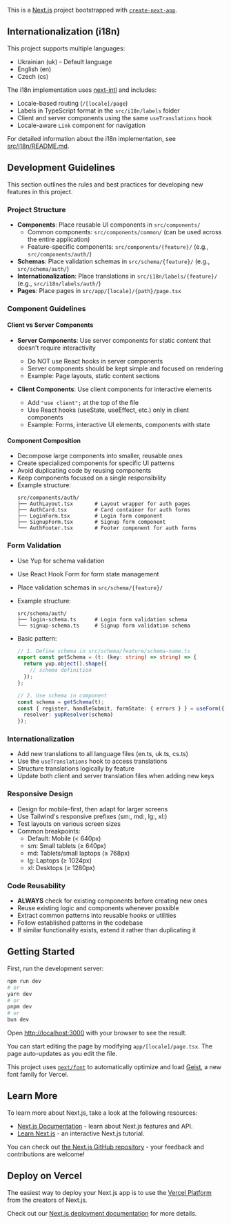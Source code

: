 This is a [Next.js](https://nextjs.org) project bootstrapped with [`create-next-app`](https://nextjs.org/docs/app/api-reference/cli/create-next-app).

## Internationalization (i18n)

This project supports multiple languages:

- Ukrainian (uk) - Default language
- English (en)
- Czech (cs)

The i18n implementation uses [next-intl](https://next-intl.dev/) and includes:

- Locale-based routing (`/[locale]/page`)
- Labels in TypeScript format in the `src/i18n/labels` folder
- Client and server components using the same `useTranslations` hook
- Locale-aware `Link` component for navigation

For detailed information about the i18n implementation, see [src/i18n/README.md](src/i18n/README.md).

## Development Guidelines

This section outlines the rules and best practices for developing new features in this project.

### Project Structure

- **Components**: Place reusable UI components in `src/components/`
  - Common components: `src/components/common/` (can be used across the entire application)
  - Feature-specific components: `src/components/{feature}/` (e.g., `src/components/auth/`)
- **Schemas**: Place validation schemas in `src/schema/{feature}/` (e.g., `src/schema/auth/`)
- **Internationalization**: Place translations in `src/i18n/labels/{feature}/` (e.g., `src/i18n/labels/auth/`)
- **Pages**: Place pages in `src/app/[locale]/{path}/page.tsx`

### Component Guidelines

#### Client vs Server Components

- **Server Components**: Use server components for static content that doesn't require interactivity
  - Do NOT use React hooks in server components
  - Server components should be kept simple and focused on rendering
  - Example: Page layouts, static content sections

- **Client Components**: Use client components for interactive elements
  - Add `"use client";` at the top of the file
  - Use React hooks (useState, useEffect, etc.) only in client components
  - Example: Forms, interactive UI elements, components with state

#### Component Composition

- Decompose large components into smaller, reusable ones
- Create specialized components for specific UI patterns
- Avoid duplicating code by reusing components
- Keep components focused on a single responsibility
- Example structure:
  ```
  src/components/auth/
  ├── AuthLayout.tsx       # Layout wrapper for auth pages
  ├── AuthCard.tsx         # Card container for auth forms
  ├── LoginForm.tsx        # Login form component
  ├── SignupForm.tsx       # Signup form component
  └── AuthFooter.tsx       # Footer component for auth forms
  ```

### Form Validation

- Use Yup for schema validation
- Use React Hook Form for form state management
- Place validation schemas in `src/schema/{feature}/`
- Example structure:
  ```
  src/schema/auth/
  ├── login-schema.ts      # Login form validation schema
  └── signup-schema.ts     # Signup form validation schema
  ```

- Basic pattern:
  ```typescript
  // 1. Define schema in src/schema/feature/schema-name.ts
  export const getSchema = (t: (key: string) => string) => {
    return yup.object().shape({
      // schema definition
    });
  };

  // 2. Use schema in component
  const schema = getSchema(t);
  const { register, handleSubmit, formState: { errors } } = useForm({
    resolver: yupResolver(schema)
  });
  ```

### Internationalization

- Add new translations to all language files (en.ts, uk.ts, cs.ts)
- Use the `useTranslations` hook to access translations
- Structure translations logically by feature
- Update both client and server translation files when adding new keys

### Responsive Design

- Design for mobile-first, then adapt for larger screens
- Use Tailwind's responsive prefixes (sm:, md:, lg:, xl:)
- Test layouts on various screen sizes
- Common breakpoints:
  - Default: Mobile (< 640px)
  - sm: Small tablets (≥ 640px)
  - md: Tablets/small laptops (≥ 768px)
  - lg: Laptops (≥ 1024px)
  - xl: Desktops (≥ 1280px)

### Code Reusability

- **ALWAYS** check for existing components before creating new ones
- Reuse existing logic and components whenever possible
- Extract common patterns into reusable hooks or utilities
- Follow established patterns in the codebase
- If similar functionality exists, extend it rather than duplicating it

## Getting Started

First, run the development server:

```bash
npm run dev
# or
yarn dev
# or
pnpm dev
# or
bun dev
```

Open [http://localhost:3000](http://localhost:3000) with your browser to see the result.

You can start editing the page by modifying `app/[locale]/page.tsx`. The page auto-updates as you edit the file.

This project uses [`next/font`](https://nextjs.org/docs/app/building-your-application/optimizing/fonts) to automatically optimize and load [Geist](https://vercel.com/font), a new font family for Vercel.

## Learn More

To learn more about Next.js, take a look at the following resources:

- [Next.js Documentation](https://nextjs.org/docs) - learn about Next.js features and API.
- [Learn Next.js](https://nextjs.org/learn) - an interactive Next.js tutorial.

You can check out [the Next.js GitHub repository](https://github.com/vercel/next.js) - your feedback and contributions are welcome!

## Deploy on Vercel

The easiest way to deploy your Next.js app is to use the [Vercel Platform](https://vercel.com/new?utm_medium=default-template&filter=next.js&utm_source=create-next-app&utm_campaign=create-next-app-readme) from the creators of Next.js.

Check out our [Next.js deployment documentation](https://nextjs.org/docs/app/building-your-application/deploying) for more details.
